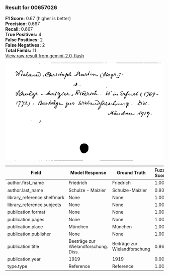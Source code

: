### Result for 00657026
**F1 Score:** 0.67 (higher is better)<br>**Precision:** 0.667<br>**Recall:** 0.667<br>**True Positives:** 4<br>**False Positives:** 2<br>**False Negatives:** 2<br>**Total Fields:** 11<br>[View raw result from gemini-2.0-flash](https://github.com/RISE-UNIBAS/humanities_data_benchmark/blob/main/results/2025-10-01/T0151/request_T0151_00657026.json)

<img src="https://github.com/RISE-UNIBAS/humanities_data_benchmark/blob/main/benchmarks/zettelkatalog/images/00657026.jpg?raw=true" alt="00657026" width="600px">

| Field | Model Response | Ground Truth | Fuzzy Score | Match |
|-------|----------------|--------------|-------------|-------|
| author.first_name | Friedrich | Friedrich | 1.000 | ✅ |
| author.last_name | Schulze - Maizier | Schulze-Maizier | 0.938 | ✅ |
| library_reference.shelfmark | None | None | 1.000 | ✅ |
| library_reference.subjects | None | None | 1.000 | ✅ |
| publication.format | None | None | 1.000 | ✅ |
| publication.pages | None | None | 1.000 | ✅ |
| publication.place | München | München | 1.000 | ✅ |
| publication.publisher | None | None | 1.000 | ✅ |
| publication.title | Beeträge zur Wielandforschung. Diss. | Beiträge zur Wielandforschung | 0.862 | ❌ |
| publication.year | 1919 | 1919 | 0.000 | ❌ |
| type.type | Reference | Reference | 1.000 | ✅ |
